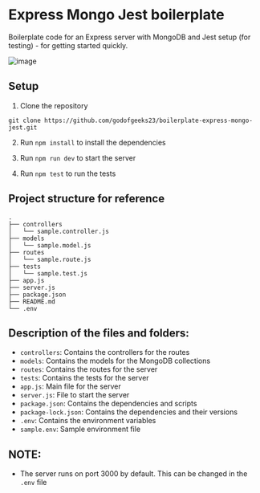# Express Mongo Jest boilerplate

Boilerplate code for an Express server with MongoDB and Jest setup (for testing) - for getting started quickly.

![image](https://github.com/user-attachments/assets/a8534ce2-eac9-4ee3-a237-f5912936525b)


## Setup

1. Clone the repository

```
git clone https://github.com/godofgeeks23/boilerplate-express-mongo-jest.git
```

2. Run `npm install` to install the dependencies

3. Run `npm run dev` to start the server
4. Run `npm test` to run the tests


## Project structure for reference

```
.
├── controllers
│   └── sample.controller.js
├── models
│   └── sample.model.js
├── routes
│   └── sample.route.js
├── tests
│   └── sample.test.js
├── app.js
├── server.js
├── package.json
├── README.md
└── .env
```


## Description of the files and folders:

- `controllers`: Contains the controllers for the routes
- `models`: Contains the models for the MongoDB collections
- `routes`: Contains the routes for the server
- `tests`: Contains the tests for the server
- `app.js`: Main file for the server
- `server.js`: File to start the server
- `package.json`: Contains the dependencies and scripts
- `package-lock.json`: Contains the dependencies and their versions
- `.env`: Contains the environment variables
- `sample.env`: Sample environment file


## NOTE:

- The server runs on port 3000 by default. This can be changed in the `.env` file
